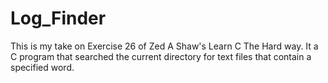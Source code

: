 # Log_Finder
This is my take on Exercise 26 of Zed A Shaw's Learn C The Hard way. It a C program that searched the current directory for text files that contain a specified word.
